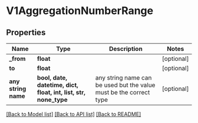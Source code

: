 # V1AggregationNumberRange


## Properties
Name | Type | Description | Notes
------------ | ------------- | ------------- | -------------
**_from** | **float** |  | [optional] 
**to** | **float** |  | [optional] 
**any string name** | **bool, date, datetime, dict, float, int, list, str, none_type** | any string name can be used but the value must be the correct type | [optional]

[[Back to Model list]](../README.md#documentation-for-models) [[Back to API list]](../README.md#documentation-for-api-endpoints) [[Back to README]](../README.md)


